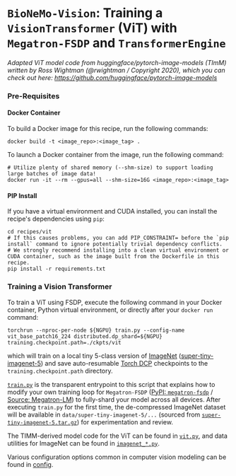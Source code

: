 # `BioNeMo-Vision`: Training a `VisionTransformer` (ViT) with `Megatron-FSDP` and `TransformerEngine`

_Adapted ViT model code from huggingface/pytorch-image-models (TImM) written by Ross Wightman (@rwightman / Copyright 2020), which you can check out here: https://github.com/huggingface/pytorch-image-models_

### Pre-Requisites

#### Docker Container

To build a Docker image for this recipe, run the following commands:

```
docker build -t <image_repo>:<image_tag> .
```

To launch a Docker container from the image, run the following command:

```
# Utilize plenty of shared memory (--shm-size) to support loading large batches of image data!
docker run -it --rm --gpus=all --shm-size=16G <image_repo>:<image_tag>
```

#### PIP Install

If you have a virtual environment and CUDA installed, you can install the recipe's dependencies using `pip`:

```
cd recipes/vit
# If this causes problems, you can add PIP_CONSTRAINT= before the `pip install` command to ignore potentially trivial dependency conflicts.
# We strongly recommend installing into a clean virtual environment or CUDA container, such as the image built from the Dockerfile in this recipe.
pip install -r requirements.txt
```

### Training a Vision Transformer

To train a ViT using FSDP, execute the following command in your Docker container, Python virtual environment, or directly after your `docker run` command:

```
torchrun --nproc-per-node ${NGPU} train.py --config-name vit_base_patch16_224 distributed.dp_shard=${NGPU} training.checkpoint.path=./ckpts/vit
```

which will train on a local tiny 5-class version of [ImageNet](https://image-net.org/) ([super-tiny-imagenet-5](./data/super-tiny-imagenet-5/)) and save auto-resumable [Torch DCP](https://docs.pytorch.org/docs/stable/distributed.checkpoint.html) checkpoints to the `training.checkpoint.path` directory.

[`train.py`](train.py) is the transparent entrypoint to this script that explains how to modify your own training loop for `Megatron-FSDP` ([PyPI: `megatron-fsdp`](https://pypi.org/project/megatron-fsdp/) / [Source: Megatron-LM](https://github.com/NVIDIA/Megatron-LM/tree/main/megatron/core/distributed/fsdp/src)) to fully-shard your model across all devices. After executing `train.py` for the first time, the de-compressed ImageNet dataset will be available in `data/super-tiny-imagenet-5/...` (sourced from [`super-tiny-imagenet-5.tar.gz`](./data/super-tiny-imagenet-5.tar.gz)) for experimentation and review.

The TIMM-derived model code for the ViT can be found in [`vit.py`](vit.py), and data utilities for ImageNet can be found in [`imagenet_*.py`](imagenet_dataset.py).

Various configuration options common in computer vision modeling can be found in [config](./config/).
